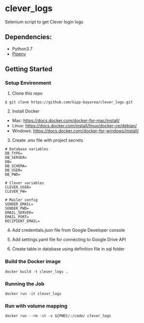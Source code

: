 # clever_logs
Selenium script to get Clever login logs 


## Dependencies:

* Python3.7
* [Pipenv](https://pipenv.readthedocs.io/en/latest/)

## Getting Started

### Setup Environment

1. Clone this repo

```
$ git clone https://github.com/kipp-bayarea/clever_logs.git
```

2. Install Docker
* Mac: https://docs.docker.com/docker-for-mac/install/
* Linux: https://docs.docker.com/install/linux/docker-ce/debian/
* Windows: https://docs.docker.com/docker-for-windows/install/

3. Create .env file with project secrets

```
# Database variables
DB_TYPE=
DB_SERVER=
DB=
DB_SCHEMA=
DB_USER=
DB_PWD=

# Clever variables
CLEVER_USER=
CLEVER_PW=

# Mailer config
SENDER_EMAIL=
SENDER_PWD=
EMAIL_SERVER=
EMAIL_PORT=
RECIPIENT_EMAIL=
```

4. Add credentials.json file from Google Developer console

5. Add settings.yaml file for connecting to Google Drive API

6. Create table in database using definition file in sql folder

### Build the Docker image
```
docker build -t clever_logs .
```

### Running the Job
```
docker run -it clever_logs
```

### Run with volume mapping
```
docker run --rm -it -v ${PWD}/:/code/ clever_logs
```